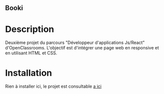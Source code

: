 ## Booki

# Description

Deuxième projet du parcours "Développeur d'applications Js/React" d'OpenClassrooms. L'objectif est d'intégrer une page web en responsive et en utilisant HTML et CSS.

# Installation

Rien à installer ici, le projet est consultable [a ici](https://justine-patoux.github.io/OC-P2-Booki/)